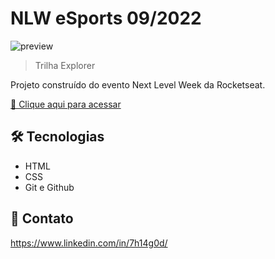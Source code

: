 # NLW eSports 09/2022

![preview](./.github/preview.png)

> Trilha Explorer

Projeto construído do evento Next Level Week da Rocketseat.

[🔗 Clique aqui para acessar](https://7h14g0d.github.io/NLW-eSports-Explorer-Rocketseat-09-2022/)


## 🛠 Tecnologias

- HTML
- CSS
- Git e Github

## 💛 Contato

https://www.linkedin.com/in/7h14g0d/



